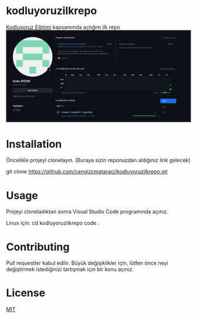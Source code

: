 # kodluyoruzilkrepo
[Kodluyoruz Eğitimi](https://www.kodluyoruz.org/) kapsamında açtığım ilk repo
![Kodluyoruz](https://github.com/abatuhan20/kodluyoruzilkrepo/blob/main/Screenshot_13.png)

# Installation
Öncelikle projeyi clonelayın. (Buraya sizin reponuzdan aldığınız link gelecek)

git clone https://github.com/cengizcmataraci/kodluyoruzilkrepo.git

# Usage
Projeyi cloneladıktan sonra Visual Studio Code programında açınız.

Linux için:
cd kodluyoruzilkrepo
code .

# Contributing
Pull requestler kabul edilir. Büyük değişiklikler için, lütfen önce neyi değiştirmek istediğinizi tartışmak için bir konu açınız.

# License
[MIT](https://choosealicense.com/licenses/mit/)